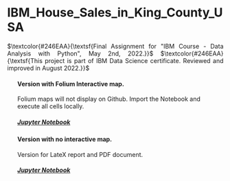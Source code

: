 # IBM_House_Sales_in_King_County_USA

<p align="justify">$\textcolor{#246EAA}{\textsf{Final Assignment for "IBM Course - Data Analysis with Python", May 2nd, 2022.}}$ 
$\textcolor{#246EAA}{\textsf{This project is part of IBM Data Science certificate. Reviewed and improved in August 2022.}}$</p>
 
 
#### <ul>**Version with Folium Interactive map.** </ul>

<ul> Folium maps will not display on Github. Import the Notebook and execute all cells locally.</ul>

##### <ul>[Jupyter Notebook](https://github.com/DrStef/House_Sales_in_King_County_USA_IBM/blob/main/Project_House_Sales_in_King_County_USA_v003.ipynb)</ul>

#### <ul>**Version with no interactive map.**</ul>
 
<ul>Version for LateX report and PDF document.</ul>

##### <ul>[Jupyter Notebook](https://github.com/DrStef/House_Sales_in_King_County_USA_IBM/blob/main/Project_House_Sales_in_King_County_USA_v003_LTX.ipynb)</ul>


